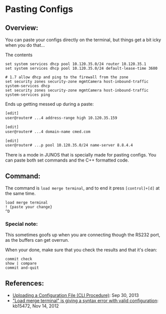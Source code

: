 # Pasting Configs

## Overview: 
You can paste your configs directly on the terminal, but things get a bit icky when you do that...

The contents
```
set system services dhcp pool 10.120.35.0/24 router 10.120.35.1
set system services dhcp pool 10.120.35.0/24 default-lease-time 3600

# 1.7 allow dhcp and ping to the firewall from the zone
set security zones security-zone mgmtCamera host-inbound-traffic system-services dhcp
set security zones security-zone mgmtCamera host-inbound-traffic system-services ping
```

Ends up getting messed up during a paste: 
```bash
[edit]
user@router# ...4 address-range high 10.120.35.159

[edit]
user@router# ...4 domain-name cmed.com

[edit]
user@router# ...p pool 10.120.35.0/24 name-server 8.8.4.4
```

There is a mode in JUNOS that is specially made for pasting configs.  You can paste both set commands and the C++ formatted code.

## Command: 
The command is `load merge terminal`, and to end it press `[control]+[d]` at the same time.
```
load merge terminal
! {paste your change} 
^D
```

### Special note: 
This sometimes goofs up when you are connecting though the RS232 port, as the buffers can get overrun.  

When your done, make sure that you check the results and that it's clean: 
```
commit check
show | compare
commit and-quit
```


## References: 
- [Uploading a Configuration File (CLI Procedure)](http://www.juniper.net/techpubs/en_US/release-independent/junos/topics/task/configuration/ex-series-configuration-uploading-cli.html): Sep 30, 2013
- ["Load merge terminal" is giving a syntax error with valid configuration](http://kb.juniper.net/InfoCenter/index?page=content&id=KB15472): kb15472, Nov 14, 2012